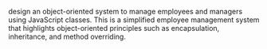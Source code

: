 design an object-oriented system to manage employees and managers using JavaScript classes. This is a simplified employee management system that highlights object-oriented principles such as encapsulation, inheritance, and method overriding. 
